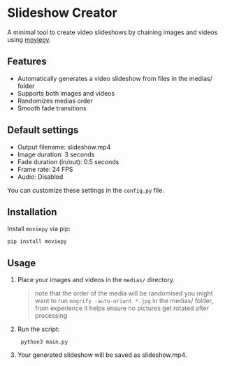 # Slideshow Creator

A minimal tool to create video slideshows by chaining images and videos using [moviepy](https://github.com/Zulko/moviepy).

## Features

- Automatically generates a video slideshow from files in the medias/ folder
- Supports both images and videos
- Randomizes medias order
- Smooth fade transitions

## Default settings

- Output filename: slideshow.mp4
- Image duration: 3 seconds
- Fade duration (in/out): 0.5 seconds
- Frame rate: 24 FPS
- Audio: Disabled

You can customize these settings in the `config.py` file.

## Installation

Install `moviepy` via pip:

    pip install moviepy

## Usage

1. Place your images and videos in the `medias/` directory.
    > note that the order of the media will be randomised
    > you might want to run `mogrify -auto-orient *.jpg` in the medias/ folder, from experience it helps ensure no pictures get rotated after processing

2. Run the script:

        python3 main.py 

3. Your generated slideshow will be saved as slideshow.mp4.
